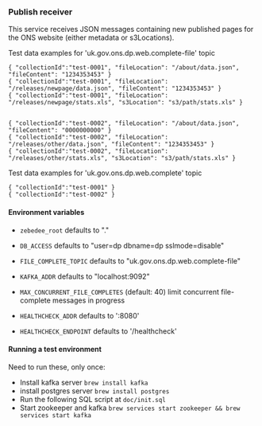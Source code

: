 ### Publish receiver

This service receives JSON messages containing new published pages for
the ONS website (either metadata or s3Locations).

Test data examples for 'uk.gov.ons.dp.web.complete-file' topic
```
{ "collectionId":"test-0001", "fileLocation": "/about/data.json", "fileContent": "1234353453" }
{ "collectionId":"test-0001", "fileLocation": "/releases/newpage/data.json", "fileContent": "1234353453" }
{ "collectionId":"test-0001", "fileLocation": "/releases/newpage/stats.xls", "s3Location": "s3/path/stats.xls" }


{ "collectionId":"test-0002", "fileLocation": "/about/data.json", "fileContent": "0000000000" }
{ "collectionId":"test-0002", "fileLocation": "/releases/other/data.json", "fileContent": "1234353453" }
{ "collectionId":"test-0002", "fileLocation": "/releases/other/stats.xls", "s3Location": "s3/path/stats.xls" }
```

Test data examples for 'uk.gov.ons.dp.web.complete' topic
```
{ "collectionId":"test-0001" }
{ "collectionId":"test-0002" }
```

#### Environment variables
* `zebedee_root` defaults to "."
* `DB_ACCESS` defaults to "user=dp dbname=dp sslmode=disable"
* `FILE_COMPLETE_TOPIC` defaults to "uk.gov.ons.dp.web.complete-file"
* `KAFKA_ADDR` defaults to "localhost:9092"
* `MAX_CONCURRENT_FILE_COMPLETES` (default: 40) limit concurrent file-complete messages in progress

* `HEALTHCHECK_ADDR` defaults to ':8080'
* `HEALTHCHECK_ENDPOINT` defaults to '/healthcheck'

#### Running a test environment

Need to run these, only once:
* Install kafka server ```brew install kafka```
* install postgres server ```brew install postgres```
* Run the following SQL script at `doc/init.sql`
* Start zookeeper and kafka ```brew services start zookeeper && brew services start kafka```
